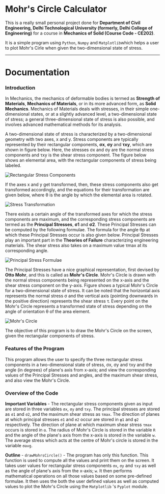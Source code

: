 # Mohr's Circle Calculator

This is a really small personal project done for **Department of Civil Engineering, Delhi Technological University (formerly, Delhi College of Engineering)** for a course in **Mechanics of Solid (Course Code - CE202)**.

It is a simple program using ```Python```, ```Numpy``` and ```Matplotlib```which helps a user to plot Mohr's Cirle when given the two-dimensional state of stress.

---

# Documentation

### Introduction

In Mechanics, the mechanics of deformable bodies is termed as **Strength of Materials**, **Mechanics of Materials**, or in its more advanced form, as **Solid Mechanics**. Mechanics of Materials deals with stresses, in their simple one-dimensional states, or at a slightly advanced level, a two-dimensional state of stress; a general three-dimensional state of stress is also possible, and involves advanced mathematical methods for its analysis.

A two-dimensional state of stress is characterized by a two-dimensional geometry with two axes, x and y. Stress components are typically represented by their rectangular components, **σx**, **σy** and **τxy**, which are shown in figure below. Here, the stresses σx and σy are the normal stress components and τxy is the shear stress component. The figure below shows an elemental area, with the rectangular components of stress being labeled.

![Rectangular Stress Components](https://user-images.githubusercontent.com/53916781/122610208-ddd2fe00-d09c-11eb-9544-41a87dce728a.png)

If the axes x and y get transformed, then, these stress components also get transformed accordingly, and the equations for their transformation are given below, where θ is the angle by which the elemental area is rotated.

![Stress Transformation](https://user-images.githubusercontent.com/53916781/122610366-1e327c00-d09d-11eb-993f-556fc796f9fd.png)

There exists a certain angle of the transformed axes for which the stress components are maximum, and the corresponding stress components are termed as the **Principal Stresses**, **σ1** and **σ2**. These Principal Stresses can be computed by the following formulae. The formula for the angle θp at which these Principal Stresses occur is also given below. Principal Stresses play an important part in the **Theories of Failure** characterizing engineering materials. The shear stress also takes on a maximum value τmax at its corresponding angle.

![Principal Stress Formulae](https://user-images.githubusercontent.com/53916781/122610517-6f427000-d09d-11eb-8534-6e284da9ba4c.png)

The Principal Stresses have a nice graphical representation, first devised by **Otto Mohr**, and this is called as **Mohr's Circle**. Mohr's Circle is drawn with the normal stress components being represented on the x-axis and the shear stress component on the y-axis. Figure shows a typical Mohr's Circle for a two-dimensional state of stress. It can be noted that the horizontal axis represents the normal stress σ and the vertical axis (pointing downwards in the positive direction) represents the shear stress τ. Every point on the Mohr's Circle represents a transformed state of stress depending on the angle of orientation θ of the area element.

![Mohr's Circle](https://user-images.githubusercontent.com/53916781/122610629-9600a680-d09d-11eb-8230-a3f1d6a538c7.png)

The objective of this program is to draw the Mohr's Circle on the screen, given the rectangular components of stress.

### Features of the Program
 
This program allows the user to specify the three rectangular stress components in a two-dimensional state of stress, σx, σy and τxy and the angle (in degrees) of plane's axis from x-axis; and view the corresponding values of the Principal Stresses and angles, and the maximum shear stress, and also view the Mohr's Circle.

### Overview of the Code

**Important Variables** - The rectangular stress components given as input are stored in three variables ```σx```, ```σy``` and ```τxy```. The principal stresses are stored as ```σ1``` and ```σ2```, and the maximum shear stress as ```τmax```. The direction of planes at which principal stresses ```σ1``` and ```σ2``` occur are stored in ```φ1``` and ```φ2``` respectively. The direction of plane at which maximum shear stress ```τmax``` occurs is stored in ```α```. The radius of Mohr's Circle is stored in the variable ```R``` and the angle of the plane's axis from the x-axis is stored in the variable ```w```. The average stress which acts at the centre of Mohr's circle is stored in the variable ```σavg```.

**Outline** - ```drawMohrsCircle()``` - The program has only this function. This function is used to compute all the values and print them on the screen. It takes user values for rectangular stress components ```σx```, ```σy``` and ```τxy``` as well as the angle of plane's axis from the x-axis; ```w```. It then performs mathematical operations on all those values based on some pre-defined formulae. It then uses the both the user defined values as well as computed values to plot the Mohr's Circle using the ```Matplotlib``` 's ```Pyplot``` module.

